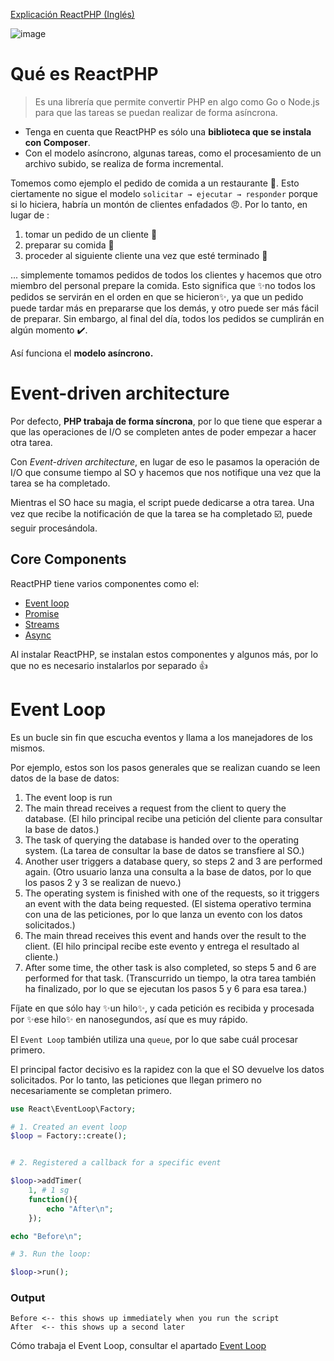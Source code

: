 

[Explicación ReactPHP (Inglés)](https://www.honeybadger.io/blog/getting-started-with-reactphp/)

![image](https://github.com/user-attachments/assets/2326f6d6-c5bd-44c3-9fbe-270704ea4e92)



# Qué es ReactPHP

> Es una librería que permite convertir PHP en algo como Go o Node.js para que las tareas se puedan realizar de forma asíncrona.

- Tenga en cuenta que ReactPHP es sólo una __biblioteca que se instala con Composer__. 
- Con el modelo asíncrono, algunas tareas, como el procesamiento de un archivo subido, se realiza de forma incremental.

Tomemos como ejemplo el pedido de comida a un restaurante 🍔. Esto ciertamente no sigue el modelo `solicitar → ejecutar → responder` porque si lo hiciera, habría un montón de clientes enfadados 😠. 
Por lo tanto, en lugar de :

1. tomar un pedido de un cliente 🧔
2. preparar su comida 🍕
3. proceder al siguiente cliente una vez que esté terminado 👱

... simplemente tomamos pedidos de todos los clientes y hacemos que otro miembro del personal prepare la comida. Esto significa que ✨no todos los pedidos se servirán en el orden en que se hicieron✨, ya que un pedido puede tardar más en prepararse que los demás, y otro puede ser más fácil de preparar. 
Sin embargo, al final del día, todos los pedidos se cumplirán en algún momento ✔️. 


Así funciona el __modelo asíncrono.__

# Event-driven architecture
Por defecto, __PHP trabaja de forma síncrona__, por lo que tiene que esperar a que las operaciones de I/O se completen antes de poder empezar a hacer otra tarea. 

Con _Event-driven architecture_, en lugar de eso le pasamos la operación de I/O que consume tiempo al SO y hacemos que nos notifique una vez que la tarea se ha completado.

Mientras el SO hace su magia, el script puede dedicarse a otra tarea. Una vez que recibe la notificación de que la tarea se ha completado ☑️, puede seguir procesándola.


## Core Components

ReactPHP tiene varios componentes como el:
- [Event loop](https://reactphp.org/event-loop/)
- [Promise](https://reactphp.org/promise/)
- [Streams](https://reactphp.org/stream/)
- [Async](https://reactphp.org/async/)

Al instalar ReactPHP, se instalan estos componentes y algunos más, por lo que no es necesario instalarlos por separado 👍


# Event Loop

Es un bucle sin fin que escucha eventos y llama a los manejadores de los mismos. 

Por ejemplo, estos son los pasos generales que se realizan cuando se leen datos de la base de datos:

1. The event loop is run
2. The main thread receives a request from the client to query the database. (El hilo principal recibe una petición del cliente para consultar la base de datos.)
3. The task of querying the database is handed over to the operating system. (La tarea de consultar la base de datos se transfiere al SO.)
4. Another user triggers a database query, so steps 2 and 3 are performed again. (Otro usuario lanza una consulta a la base de datos, por lo que los pasos 2 y 3 se realizan de nuevo.)
5. The operating system is finished with one of the requests, so it triggers an event with the data being requested. (El sistema operativo termina con una de las peticiones, por lo que lanza un evento con los datos solicitados.)
6. The main thread receives this event and hands over the result to the client. (El hilo principal recibe este evento y entrega el resultado al cliente.)
7. After some time, the other task is also completed, so steps 5 and 6 are performed for that task. (Transcurrido un tiempo, la otra tarea también ha finalizado, por lo que se ejecutan los pasos 5 y 6 para esa tarea.)

Fíjate en que sólo hay ✨un hilo✨, y cada petición es recibida y procesada por ✨ese hilo✨ en nanosegundos, así que es muy rápido. 

El `Event Loop` también utiliza una `queue`, por lo que sabe cuál procesar primero. 

El principal factor decisivo es la rapidez con la que el SO devuelve los datos solicitados. Por lo tanto, las peticiones que llegan primero no necesariamente se completan primero.

```php
use React\EventLoop\Factory; 

# 1. Created an event loop
$loop = Factory::create(); 


# 2. Registered a callback for a specific event

$loop->addTimer(
    1, # 1 sg
    function(){
        echo "After\n";
    });

echo "Before\n";

# 3. Run the loop:

$loop->run();
```

### Output

```
Before <-- this shows up immediately when you run the script
After  <-- this shows up a second later
```


Cómo trabaja el Event Loop, consultar el apartado [Event Loop](https://www.honeybadger.io/blog/getting-started-with-reactphp/)
